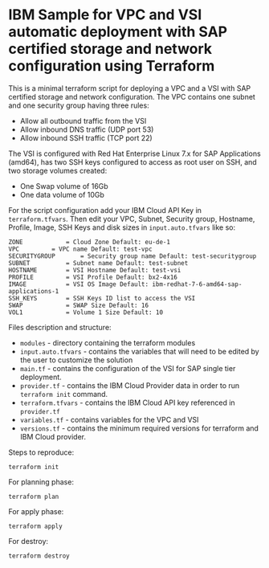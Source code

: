 # IBM Sample for VPC and VSI automatic deployment with SAP certified storage and network configuration using Terraform

This is a minimal terraform script for deploying a VPC and a VSI with SAP certified storage and network configuration.
The VPC contains one subnet and one security group having three rules:
- Allow all outbound traffic from the VSI
- Allow inbound DNS traffic (UDP port 53)
- Allow inbound SSH traffic (TCP port 22)

The VSI is configured with Red Hat Enterprise Linux 7.x for SAP Applications (amd64), has two SSH keys configured to access as root user on SSH, and two storage volumes created:
- One Swap volume of 16Gb
- One data volume of 10Gb

For the script configuration add your IBM Cloud API Key in `terraform.tfvars`.
Then edit your VPC, Subnet, Security group, Hostname, Profile, Image, SSH Keys and disk sizes in `input.auto.tfvars` like so:
```shell
ZONE			= Cloud Zone Default: eu-de-1
VPC			= VPC name Default: test-vpc
SECURITYGROUP		= Security group name Default: test-securitygroup
SUBNET			= Subnet name Default: test-subnet
HOSTNAME		= VSI Hostname Default: test-vsi
PROFILE			= VSI Profile Default: bx2-4x16
IMAGE			= VSI OS Image Default: ibm-redhat-7-6-amd64-sap-applications-1
SSH_KEYS		= SSH Keys ID list to access the VSI
SWAP			= SWAP Size Default: 16
VOL1			= Volume 1 Size Default: 10
```

Files description and structure:
 - `modules` - directory containing the terraform modules
 - `input.auto.tfvars` - contains the variables that will need to be edited by the user to customize the solution
 - `main.tf` - contains the configuration of the VSI for SAP single tier deployment.
 - `provider.tf` - contains the IBM Cloud Provider data in order to run `terraform init` command.
 - `terraform.tfvars` - contains the IBM Cloud API key referenced in `provider.tf`
 - `variables.tf` - contains variables for the VPC and VSI
 - `versions.tf` - contains the minimum required versions for terraform and IBM Cloud provider.


Steps to reproduce:

```shell
terraform init
```

For planning phase:

```shell
terraform plan
```

For apply phase:

```shell
terraform apply
```

For destroy:

```shell
terraform destroy
```
